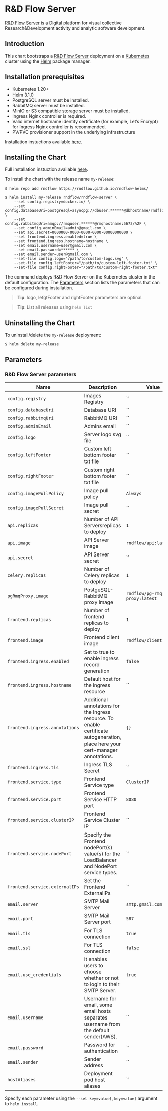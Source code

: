 # R&D Flow Server

[R&D Flow Server](https://www.server.rndflow.com/) is a Digital platform for visual collective Research&Development activity and analytic software development.

## Introduction

This chart bootstraps a  [R&D Flow Server](https://server.rndflow.com/) deployment on a [Kubernetes](http://kubernetes.io) cluster using the [Helm](https://helm.sh) package manager.

## Installation prerequisites

- Kubernetes 1.20+
- Helm 3.1.0
- PostgreSQL server must be installed.
- RabbitMQ server must be installed.
- MinIO or S3 compatible storage server must be installed.
- Ingress Nginx controller is required.
- Valid internet hostname identity certificate (for example, Let’s Encrypt) for Ingress Nginx controller is recommended.
- PV/PVC provisioner support in the underlying infrastructure

Installation instuctions available [here](https://github.com/rndflow/rndflow-install/README.md).

## Installing the Chart

Full installation instuction available [here](https://github.com/rndflow/rndflow-install/blob/main/instances/server/README.md).

To install the chart with the release name `my-release`:

```console
$ helm repo add rndflow https://rndflow.github.io/rndflow-helms/

$ helm install my-release rndflow/rndflow-server \
    --set config.registry=docker.io/ \
    --set config.databaseUri=postgresql+asyncpg://dbuser:******@dbhostname/rndflow \
    --set config.rabbitmqUri=amqp://rmquser:******@rmqhostname:5672/%2F \
    --set config.adminEmail=admin@gmail.com \
    --set api.secret=0000000-0000-0000-0000-00000000000 \
    --set frontend.ingress.enabled=true \
    --set frontend.ingress.hostname=hostname \
    --set email.username=user@gmail.com \
    --set email.password=****** \
    --set email.sender=user@gmail.com \
    --set-file config.logo="/path/to/custom-logo.svg" \
    --set-file config.leftFooter="/path/to/custom-left-footer.txt" \
    --set-file config.rightFooter="/path/to/custom-right-footer.txt"
```

The command deploys R&D Flow Server on the Kubernetes cluster in the default configuration. The [Parameters](#parameters) section lists the parameters that can be configured during installation.

> **Tip**: logo, lefgtFooter and rightFooter parameters are optinal.

> **Tip**: List all releases using `helm list`

## Uninstalling the Chart

To uninstall/delete the `my-release` deployment:

```console
$ helm delete my-release
```

## Parameters

### R&D Flow Server parameters

| Name                                          | Description                                                                                                                                               | Value                       |
| --------------------------------------------- | --------------------------------------------------------------------------------------------------------------------------------------------------------- | --------------------------- |
|`config.registry`                              | Images Registry                                                                                                                                           |``                           |
|`config.databaseUri`                           | Database URI                                                                                                                                              |``                           |
|`config.rabbitmqUri`                           | RabbitMQ URI                                                                                                                                              |``                           |
|`config.adminEmail`                            | Admins email                                                                                                                                              |``                           |
|`config.logo`                                  | Server logo svg file                                                                                                                                      |``                           |
|`config.leftFooter`                            | Custom left bottom footer txt file                                                                                                                        |``                           |
|`config.rightFooter`                           | Custom right bottom footer txt file                                                                                                                       |``                           |
|`config.imagePullPolicy`                       | Image pull policy                                                                                                                                         |`Always`                     |
|`config.imagePullSecret`                       | Image pull secret                                                                                                                                         |``                           |
|`api.replicas`                                 | Number of API Serversreplicas to deploy                                                                                                                   |`1`                          |
|`api.image`                                    | API Server image                                                                                                                                          |`rndflow/api:latest`         |
|`api.secret`                                   | API Server secret                                                                                                                                         |``                           |
|`celery.replicas`                              | Number of Celery replicas to deploy                                                                                                                       |`1`                          |
|`pgRmqProxy.image`                             | PostgeSQL-RabbitMQ proxy image                                                                                                                            |`rndflow/pg-rmq-proxy:latest`| 
|`frontend.replicas`                            | Number of frontend replicas to deploy                                                                                                                     |`1`                          |
|`frontend.image`                               | Frontend client image                                                                                                                                     |`rndflow/client:latest`      | 
|`frontend.ingress.enabled`                     | Set to true to enable ingress record generation                                                                                                           |`false`                      |
|`frontend.ingress.hostname`                    | Default host for the ingress resource                                                                                                                     |``                           |
|`frontend.ingress.annotations`                 | Additional annotations for the Ingress resource. To enable certificate autogeneration, place here your cert-manager annotations.                          |`{}`                         |
|`frontend.ingress.tls`                         | Ingress TLS Secret                                                                                                                                        |``                           |
|`frontend.service.type`                        | Frontend Service type                                                                                                                                     |`ClusterIP`                  |
|`frontend.service.port`                        | Frontend Service HTTP port                                                                                                                                |`8080`                       |
|`frontend.service.clusterIP`                   | Frontend Service Cluster IP                                                                                                                               |``                           |
|`frontend.service.nodePort`                    | Specify the Frontend nodePort(s) value(s) for the LoadBalancer and NodePort service types.                                                                |``                           |
|`frontend.service.externalIPs`                 | Set the Frontend ExternalIPs                                                                                                                              |``                           |
|`email.server`                                 | SMTP Mail Server                                                                                                                                          |`smtp.gmail.com`             |
|`email.port`                                   | SMTP Mail Server port                                                                                                                                     |`587`                        |
|`email.tls`                                    | For TLS connection                                                                                                                                        |`true`                       |
|`email.ssl`                                    | For TLS connection                                                                                                                                        |`false`                      |
|`email.use_credentials`                        | It enables users to choose whether or not to login to their SMTP Server.                                                                                  |`true`                       |
|`email.username`                               | Username for email, some email hosts separates username from the default sender(AWS).                                                                     |``                           |
|`email.password`                               | Password for authentication                                                                                                                               |``                           |
|`email.sender`                                 | Sender address                                                                                                                                            |``                           |
|`hostAliases`                                  | Deployment pod host aliases                                                                                                                               |``                           |


Specify each parameter using the `--set key=value[,key=value]` argument to `helm install`.
